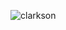 ![clarkson](https://user-images.githubusercontent.com/69466128/127585852-331974cb-9e97-43d1-8bb8-2ca72ed4c84b.gif)

